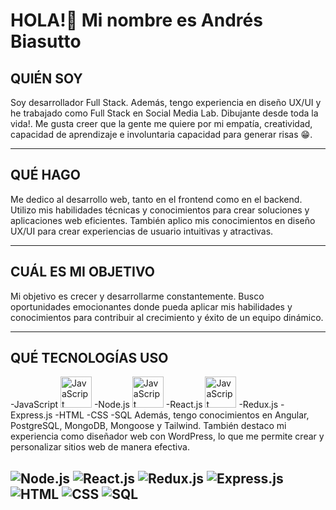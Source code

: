 
<!--
**AndresBiasutto/andresBiasutto** is a ✨ _special_ ✨ repository because its `README.md` (this file) appears on your GitHub profile.

Here are some ideas to get you started:

- 🔭 I’m currently working on ...
- 🌱 I’m currently learning ...
- 👯 I’m looking to collaborate on ...
- 🤔 I’m looking for help with ...
- 💬 Ask me about ...
- 📫 How to reach me: ...
- 😄 Pronouns: ...
- ⚡ Fun fact: ...
-->
# HOLA!👋 Mi nombre es Andrés Biasutto

## QUIÉN SOY

Soy desarrollador Full Stack. Además, tengo experiencia en diseño UX/UI y he trabajado como Full Stack en Social Media Lab. Dibujante desde toda la vida!. Me gusta creer que la gente me quiere por mi  empatía, creatividad, capacidad de aprendizaje e involuntaria capacidad para generar risas 😁.

---

## QUÉ HAGO

Me dedico al desarrollo web, tanto en el frontend como en el backend. Utilizo mis habilidades técnicas y conocimientos para crear soluciones y aplicaciones web eficientes. También aplico mis conocimientos en diseño UX/UI para crear experiencias de usuario intuitivas y atractivas.

---

## CUÁL ES MI OBJETIVO

Mi objetivo es crecer y desarrollarme constantemente. Busco oportunidades emocionantes donde pueda aplicar mis habilidades y conocimientos para contribuir al crecimiento y éxito de un equipo dinámico.

---

## QUÉ TECNOLOGÍAS USO

-JavaScript
<img src="https://upload.wikimedia.org/wikipedia/commons/6/6a/JavaScript-logo.png" alt="JavaScript" width="50">
-Node.js
<img src="https://static-00.iconduck.com/assets.00/node-js-icon-227x256-913nazt0.png" alt="JavaScript" width="50">
-React.js 
<img src="https://cdn1.iconfinder.com/data/icons/programing-development-8/24/react_logo-512.png" alt="JavaScript" width="50">
-Redux.js 
-Express.js 
-HTML 
-CSS
-SQL
Además, tengo conocimientos en Angular, PostgreSQL, MongoDB, Mongoose y Tailwind. También destaco mi experiencia como diseñador web con WordPress, lo que me permite crear y personalizar sitios web de manera efectiva.


![Node.js](imagenes/nodejs.png)
![React.js](imagenes/react.png)
![Redux.js](imagenes/redux.png)
![Express.js](imagenes/express.png)
![HTML](imagenes/html.png)
![CSS](imagenes/css.png)
![SQL](imagenes/sql.png)
---

